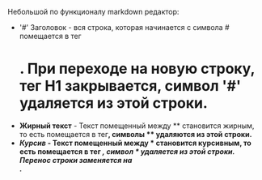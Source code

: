 Небольшой по функционалу markdown редактор:
- '#' Заголовок - вся строка, которая начинается с символа # помещается в тег <H1/>. При переходе на новую строку, тег H1 закрывается, символ '#' удаляется из этой строки. 
- **Жирный текст** - Текст помещенный между ** становится жирным, то есть помещается в тег<b/>, символы ** удаляются из этой строки.  
- *Курсив* - Текст помещенный между * становится курсивным, то есть помещается в тег <i/>, символ * удаляется из этой строки. 
Перенос строки заменяется на <br>.
